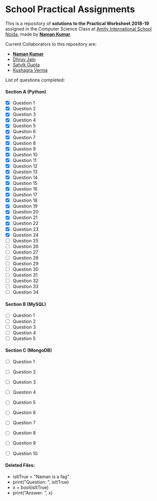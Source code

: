 # School Practical Assignments
This is a repository of **solutions to the Practical Worksheet 2018-19** assigned in the Computer Science Class at [Amity International School Noida](http://www.amity.edu/ais/noida/), made by [**Naman Kumar**](http://github.com/namancode).

Current Collaborators to this repository are:
* [**Naman Kumar**](https://github.com/namancode)
* [Dhruv Jain](https://github.com/arcanemagic)
* [Satvik Gupta](https://github.com/satvikg2002)
* [Kushagra Verma](https://github.com/kushagraVerma)

List of questions completed:
#### Section A (Python)
- [x] Question 1
- [x] Question 2
- [x] Question 3
- [x] Question 4
- [x] Question 5
- [x] Question 6
- [x] Question 7
- [x] Question 8
- [x] Question 9
- [x] Question 10
- [x] Question 11
- [x] Question 12
- [x] Question 13
- [x] Question 14
- [x] Question 15
- [x] Question 16
- [x] Question 17
- [x] Question 18
- [x] Question 19
- [x] Question 20
- [x] Question 21
- [x] Question 22
- [x] Question 23
- [x] Question 24
- [ ] Question 25
- [ ] Question 26
- [ ] Question 27
- [ ] Question 28
- [ ] Question 29
- [ ] Question 30
- [ ] Question 31
- [ ] Question 32
- [ ] Question 33
- [ ] Question 34

#### Section B (MySQL)
- [ ] Question 1
- [ ] Question 2
- [ ] Question 3
- [ ] Question 4
- [ ] Question 5

#### Section C (MongoDB)
- [ ] Question 1
- [ ] Question 2
- [ ] Question 3
- [ ] Question 4
- [ ] Question 5
- [ ] Question 6
- [ ] Question 7
- [ ] Question 8
- [ ] Question 9
- [ ] Question 10


#### Deleted Files:
- isItTrue = "Naman is a fag"
- print("Question: ", isItTrue)
- x = bool(isItTrue)
- print("Answer: ", x)
